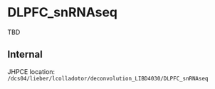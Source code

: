 # DLPFC_snRNAseq

TBD

## Internal

JHPCE location: `/dcs04/lieber/lcolladotor/deconvolution_LIBD4030/DLPFC_snRNAseq`
